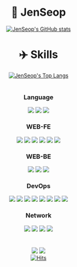 <div align="center">

# 🐴 JenSeop
[![JenSeop's GitHub stats](https://github-readme-stats.vercel.app/api?username=JenSeop&show_icons=true&theme=dark)](https://github.com/anuraghazra/github-readme-stats#gh-dark-mode-only)

# ✈️ Skills
[![JenSeop's Top Langs](https://github-readme-stats.vercel.app/api/top-langs/?username=JenSeop&layout=compact&theme=dark)](https://github.com/anuraghazra/github-readme-stats)

#

  <h3>Language</h3>
  <a href="#" onClick=""><img src="https://img.shields.io/badge/C-A8B9CC?style=flat-square&logo=C&logoColor=white"/></a>
  <a href="#" onClick=""><img src="https://img.shields.io/badge/C++-00599C?style=flat-square&logo=C&logoColor=white"/></a>
  <a href="#" onClick=""><img src="https://img.shields.io/badge/Python-3776AB?style=flat-square&logo=Python&logoColor=white"/></a>
  <h3>WEB-FE</h3>
  <a href="https://en.wikipedia.org/wiki/HTML5" onClick=""><img src="https://img.shields.io/badge/HTML5-E34F26?style=flat-square&logo=HTML5&logoColor=white"/></a>
  <a href="https://ko.wikipedia.org/wiki/CSS" onClick=""><img src="https://img.shields.io/badge/CSS3-1572B6?style=flat-square&logo=CSS3&logoColor=white"/></a>
  <a href="https://en.wikipedia.org/wiki/JavaScript" onClick=""><img src="https://img.shields.io/badge/JavaScript-F7DF1E?style=flat-square&logo=JavaScript&logoColor=white"/></a>
  <a href="https://getbootstrap.com/" onClick=""><img src="https://img.shields.io/badge/Bootstrap-7952B3?style=flat-square&logo=Bootstrap&logoColor=white"/></a>
  <a href="https://react.dev/" onClick=""><img src="https://img.shields.io/badge/React-61DAFB?style=flat-square&logo=React&logoColor=white"/></a>
  <a href="https://mui.com/" onClick=""><img src="https://img.shields.io/badge/MUI-007FFF?style=flat-square&logo=MUI&logoColor=white"/></a>
  <h3>WEB-BE</h3>
  <a href="https://tomcat.apache.org/" onClick=""><img src="https://img.shields.io/badge/Tomcat-F8DC75?style=flat-square&logo=Apache Tomcat&logoColor=white"/></a>
  <a href="https://www.mysql.com/" onClick=""><img src="https://img.shields.io/badge/MySQL-4479A1?style=flat-square&logo=MySQL&logoColor=white"/></a>
  <a href="https://nodejs.org/en" onClick=""><img src="https://img.shields.io/badge/Node.js-339933?style=flat-square&logo=Node.js&logoColor=white"/></a>
  <h3>DevOps</h3>
  <a href="https://git-scm.com/" onClick=""><img src="https://img.shields.io/badge/Git-F05032?style=flat-square&logo=Git&logoColor=white"/></a>
  <a href="https://github.com/" onClick=""><img src="https://img.shields.io/badge/GitHub-181717?style=flat-square&logo=GitHub&logoColor=white"/></a>
  <a href="https://www.figma.com/" onClick=""><img src="https://img.shields.io/badge/Figma-F24E1E?style=flat-square&logo=Figma&logoColor=white"/></a>
  <a href="https://www.notion.so/ko-kr" onClick=""><img src="https://img.shields.io/badge/Notion-000000?style=flat-square&logo=Notion&logoColor=white"/></a>
  <a href="https://www.linux.org/" onClick=""><img src="https://img.shields.io/badge/Linux-FCC624?style=flat-square&logo=Linux&logoColor=white"/></a>
  <a href="https://en.wikipedia.org/wiki/Shell_script" onClick=""><img src="https://img.shields.io/badge/Shell-5391FE?style=flat-square&logo=PowerShell&logoColor=white"/></a>
  <a href="https://visualstudio.microsoft.com/ko/" onClick=""><img src="https://img.shields.io/badge/VS-5C2D91?style=flat-square&logo=Visual Studio&logoColor=white"/></a>
  <a href="https://code.visualstudio.com/" onClick=""><img src="https://img.shields.io/badge/VSC-007ACC?style=flat-square&logo=Visual Studio Code&logoColor=white"/></a>
  <h3>Network</h3>
  <a href="https://slack.com/intl/ko-kr/" onClick=""><img src="https://img.shields.io/badge/Slack-4A154B?style=flat-square&logo=Slack&logoColor=white"/></a>
  <a href="https://user-images.githubusercontent.com/95238604/235059132-63e97e10-f02b-494a-ad44-db03a6254f1f.png"
     target='_blank' onClick=""><img src="https://img.shields.io/badge/Discord-5865F2?style=flat-square&logo=Discord&logoColor=white"/></a>
  <a href="mailto:business@nogouse.com?subject=[FROM][GitHub] Hello, JenSeop."><img src="https://img.shields.io/badge/Gmail-EA4335?style=flat-        square&logo=Gmail&logoColor=white"/></a>
  <a href="http://www.byidev.com/" target="_blank"><img src="https://img.shields.io/badge/Tistory-000000?style=flat-square&logo=Tistory&logoColor=white"/></a>
  
#
<a href="https://techit.education/school/kdt-startup-6th" onClick=""><img src="https://img.shields.io/badge/LIKELION-SUS-FB542B?style=flat-square&logo=Brave&logoColor=white"/></a>
<a href="https://ksea.kisia.or.kr/home/kor/education/developer/index.do?menuPos=6&tabPos=B&idx=&act=&idx2=" onClick=""><img src="https://img.shields.io/badge/KISIA-SDEV-184D66?style=flat-square&logo=Klook&logoColor=white"/></a><br>
[![Hits](https://hits.seeyoufarm.com/api/count/incr/badge.svg?url=https%3A%2F%2Fgithub.com%2FJenSeop&count_bg=%23BF2A52&title_bg=%23000000&icon=github.svg&icon_color=%23FFFFFF&title=hits&edge_flat=true)](https://hits.seeyoufarm.com)
</div>
